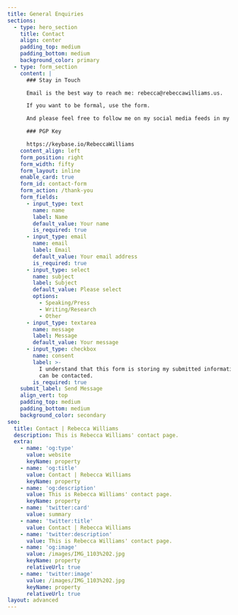 ```yaml
---
title: General Enquiries
sections:
  - type: hero_section
    title: Contact
    align: center
    padding_top: medium
    padding_bottom: medium
    background_color: primary
  - type: form_section
    content: |
      ### Stay in Touch

      Email is the best way to reach me: rebecca@rebeccawilliams.us. 

      If you want to be formal, use the form. 

      And please feel free to follow me on my social media feeds in my footer.

      ### PGP Key

      https://keybase.io/RebeccaWilliams
    content_align: left
    form_position: right
    form_width: fifty
    form_layout: inline
    enable_card: true
    form_id: contact-form
    form_action: /thank-you
    form_fields:
      - input_type: text
        name: name
        label: Name
        default_value: Your name
        is_required: true
      - input_type: email
        name: email
        label: Email
        default_value: Your email address
        is_required: true
      - input_type: select
        name: subject
        label: Subject
        default_value: Please select
        options:
          - Speaking/Press
          - Writing/Research
          - Other
      - input_type: textarea
        name: message
        label: Message
        default_value: Your message
      - input_type: checkbox
        name: consent
        label: >-
          I understand that this form is storing my submitted information so I
          can be contacted.
        is_required: true
    submit_label: Send Message
    align_vert: top
    padding_top: medium
    padding_bottom: medium
    background_color: secondary
seo:
  title: Contact | Rebecca Williams
  description: This is Rebecca Williams' contact page.
  extra:
    - name: 'og:type'
      value: website
      keyName: property
    - name: 'og:title'
      value: Contact | Rebecca Williams
      keyName: property
    - name: 'og:description'
      value: This is Rebecca Williams' contact page.
      keyName: property
    - name: 'twitter:card'
      value: summary
    - name: 'twitter:title'
      value: Contact | Rebecca Williams
    - name: 'twitter:description'
      value: This is Rebecca Williams' contact page.
    - name: 'og:image'
      value: /images/IMG_1103%202.jpg
      keyName: property
      relativeUrl: true
    - name: 'twitter:image'
      value: /images/IMG_1103%202.jpg
      keyName: property
      relativeUrl: true
layout: advanced
---
```

